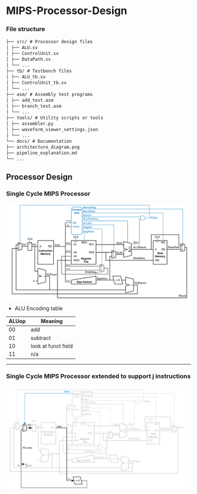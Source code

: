 # MIPS-Processor-Design

### File structure

```
├── src/ # Processor design files
│ ├── ALU.sv
│ ├── ControlUnit.sv
│ ├── DataPath.sv
│ └── ...
├── tb/ # Testbench files
│ ├── ALU_tb.sv
│ ├── ControlUnit_tb.sv
│ └── ...
├── asm/ # Assembly test programs
│ ├── add_test.asm
│ ├── branch_test.asm
│ └── ...
├── tools/ # Utility scripts or tools
│ ├── assembler.py
│ ├── waveform_viewer_settings.json
│ └── ...
└── docs/ # Documentation
├── architecture_diagram.png
├── pipeline_explanation.md
└── ...
```

## Processor Design

### Single Cycle MIPS Processor
![Single Cycle MIPS Processor](docs/images/single_cycle.png)

- ALU Encoding table

| **ALUop** | **Meaning**     |
|-----------|-----------------|
| 00        | add             |
| 01        | subtract        |
| 10        | look at funct field |
| 11        | n/a             |

--- 

### Single Cycle MIPS Processor extended to support j instructions

![Single Cycle supporting j instruction](docs/images/single_cycle_j.png)
